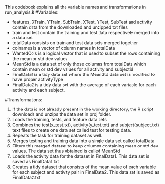 This codebook explains all the variable names and transformations in run_analysis.R
#Variables:
* features, XTrain, YTrain, SubTrain, XTest, YTest, SubTest and activity contain data from the downloaded and unzipped txt files
* train and test contain the training and test data respectively merged into a data set.
* totalData consists on train and test data sets merged together
* colnames is a vector of column names in totalData 
* WantedCols is a logical vector that is used to subset the rows containing the mean or std dev values
* MeanStd is a data set of only those columns from totalData which contain mean or std dev values for all activity and subjectid
* FinalData1 is a tidy data set where the MeanStd data set is modified to have proper activityType
* FinalData2 is a tidy data set with the average of each variable for each activity and each subject.


#Transformations:
1. If the data is not already present in the working directory, the R script downloads and unzips the data set in proj folder.
2. Loads the training, tests, and feature data sets
3. Combines the test(x_test.txt), activity(y_test.txt) and subject(subject.txt) text files to create one data set called test for testing data. 
4. Repeats the task for training dataset as well.
5. Merges testing and training data into a single data set called totalData
6. Filters this merged dataset to keep columns containing mean or std dev values. The data set thus obtained is called MeanStd
7. Loads the activity data for the dataset in FinalData1. This data set is saved as FinalData1.txt
8. Creates a tidy dataset that consists of the mean value of each variable for each subject and activity pair in FinalData2. This data set is saved as FinalData2.txt

